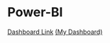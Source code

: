 # Power-BI
[Dashboard Link](https://app.powerbi.com/reportEmbed?reportId=461bb625-7677-4124-84b4-fc318117a295&autoAuth=true&ctid=f0e9b8e5-4ea8-461b-a6c0-1b3a63dcef6d)
[(My Dashboard)](https://github.com/GOPI2388/Power-BI/blob/4c9b25d9c848f12758f592a00d8b0add2621bbed/Power%20BI%20Screnshot.png)
